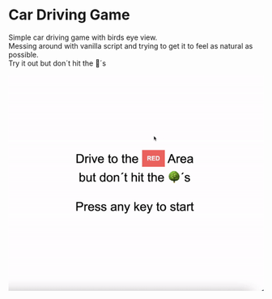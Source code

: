 # Car Driving Game

Simple car driving game with birds eye view.<br>
Messing around with vanilla script and trying to get it to feel as natural as possible. <br>
Try it out but don´t hit the 🌳´s 

![Demo Video](./imgs/demo.gif)